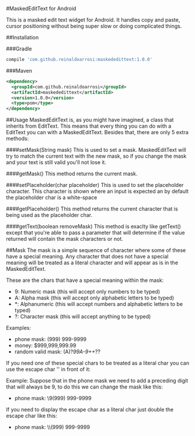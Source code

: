 #MaskedEditText for Android

This is a masked edit text widget for Android. It handles copy and paste, cursor positioning without being super slow or doing complicated things.

##Installation

###Gradle

```groovy
compile 'com.github.reinaldoarrosi:maskededittext:1.0.0'
```

###Maven

```xml
<dependency>
  <groupId>com.github.reinaldoarrosi</groupId>
  <artifactId>maskededittext</artifactId>
  <version>1.0.0</version>
  <type>pom</type>
</dependency>
```

##Usage
MaskedEditText is, as you might have imagined, a class that inherits from EditText. This means that every thing you can do with a EditText you can with a MaskedEditText. Besides that, there are only 5 extra methods:

####setMask(String mask)
This is used to set a mask. MaskedEditText will try to match the current text with the new mask, so if you change the mask and your text is still valid you'll not lose it.

####getMask()
This method returns the current mask.

####setPlaceholder(char placeholder)
This is used to set the placeholder character. This character is shown where an input is expected an by default the placeholder char is a white-space

####getPlaceholder()
This method returns the current character that is being used as the placeholder char.

####getText(boolean removeMask)
This method is exaclty like getText() except that you're able to pass a parameter that will determine if the value returned will contain the mask characters or not.

##Mask
The mask is a simple sequence of character where some of these have a special meaning. Any character that does not have a special meaning will be treated as a literal character and will appear as is in the MaskedEditText.

These are the chars that have a special meaning within the mask:
- 9: Numeric mask (this will accept only numbers to be typed)
- A: Alpha mask (this will accept only alphabetic letters to be typed)
- *: Alphanumeric (this will accept numbers and alphabetic letters to be typed)
- ?: Character mask (this will accept anything to be typed)

Examples:
- phone mask: (999) 999-9999
- money: $999,999,999.99
- random valid mask: (A)?*99A-9++*??

If you need one of these special chars to be treated as a literal char you can use the escape char '\' in front of it:
 
Example: Suppose that in the phone mask we need to add a preceding digit that will always be 9, to do this we can change the mask like this:
- phone mask: \9(999) 999-9999

If you need to display the escape char as a literal char just double the escape char like this:
- phone mask: \\\\(999) 999-9999